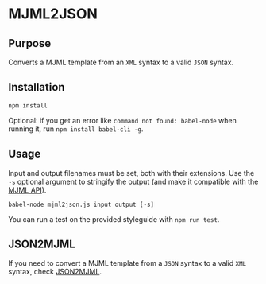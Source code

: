 # MJML2JSON

## Purpose

Converts a MJML template from an `XML` syntax to a valid `JSON` syntax.

## Installation

`npm install`

Optional: if you get an error like `command not found: babel-node` when running it, run `npm install babel-cli -g`.

## Usage

Input and output filenames must be set, both with their extensions. Use the `-s` optional argument to stringify the output (and make it compatible with the [MJML API](https://mjml.io/api)).

`babel-node mjml2json.js input output [-s]`

You can run a test on the provided styleguide with `npm run test`.

## JSON2MJML

If you need to convert a MJML template from a `JSON` syntax to a valid `XML` syntax, check [JSON2MJML](https://github.com/ngarnier/json2mjml).